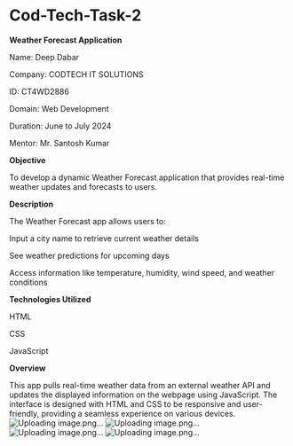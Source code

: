 # Cod-Tech-Task-2

**Weather Forecast Application**

Name: Deep Dabar

Company: CODTECH IT SOLUTIONS

ID: CT4WD2886

Domain: Web Development

Duration: June to July 2024

Mentor: Mr. Santosh Kumar

**Objective**

To develop a dynamic Weather Forecast application that provides real-time weather updates and forecasts to users.

**Description**

The Weather Forecast app allows users to:

Input a city name to retrieve current weather details

See weather predictions for upcoming days

Access information like temperature, humidity, wind speed, and weather conditions

**Technologies Utilized**

HTML

CSS

JavaScript

**Overview**

This app pulls real-time weather data from an external weather API and updates the displayed information on the webpage using JavaScript. The interface is designed with HTML and CSS to be responsive and user-friendly, providing a seamless experience on various devices.
![Uploading image.png…]()
![Uploading image.png…]()
![Uploading image.png…]()
![Uploading image.png…]()






